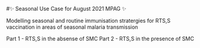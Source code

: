 #:sparkles: Seasonal Use Case for August 2021 MPAG :sparkles:

Modelling seasonal and routine immunisation stratergies for RTS,S vaccination in areas of seasonal malaria transmission 

Part 1 - RTS,S in the absense of SMC 
Part 2 - RTS,S in the presence of SMC

